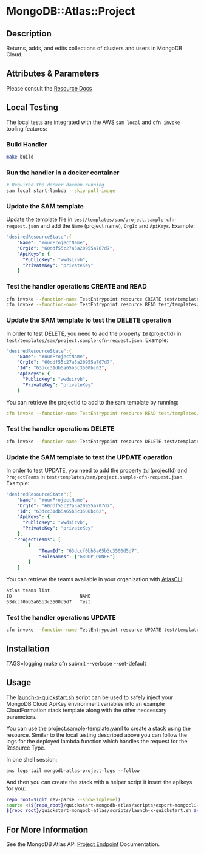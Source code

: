 # MongoDB::Atlas::Project

## Description
Returns, adds, and edits collections of clusters and users in MongoDB Cloud.

## Attributes & Parameters

Please consult the [Resource Docs](docs/README.md)

## Local Testing

The local tests are integrated with the AWS `sam local` and `cfn invoke` tooling features:

### Build Handler
```bash
make build
```
### Run the handler in a docker container
```bash
# Required the docker daemon running
sam local start-lambda --skip-pull-image
```

### Update the SAM template
Update the template file in `test/templates/sam/project.sample-cfn-request.json` and add the `Name` (project name), `OrgId` and `ApiKeys`.
Example:
```yaml
"desiredResourceState":{
    "Name": "YourProjectName",
    "OrgId": "60ddf55c27a5a20955a707d7",
    "ApiKeys": {
      "PublicKey": "wwdsirvb",
      "PrivateKey": "privateKey"
    }
```

### Test the handler operations CREATE and READ
```bash
cfn invoke --function-name TestEntrypoint resource CREATE test/templates/project.sample-cfn-request.json
cfn invoke --function-name TestEntrypoint resource READ test/templates/project.sample-cfn-request.json
```

### Update the SAM template to test the DELETE operation
In order to test DELETE, you need to add the property `Id` (projectId) in `test/templates/sam/project.sample-cfn-request.json`.
Example:
```yaml
"desiredResourceState":{
    "Name": "YourProjectName",
    "OrgId": "60ddf55c27a5a20955a707d7",
    "Id": "63dcc31db5a65b3c3500bc62",
    "ApiKeys": {
      "PublicKey": "wwdsirvb",
      "PrivateKey": "privateKey"
    }
```
You can retrieve the projectId to add to the sam template by running:
```yaml
cfn invoke --function-name TestEntrypoint resource READ test/templates/project.sample-cfn-request.json
```
### Test the handler operations DELETE
```bash
cfn invoke --function-name TestEntrypoint resource DELETE test/templates/project.sample-cfn-request.json
```
### Update the SAM template to test the UPDATE operation
In order to test UPDATE, you need to add the property `Id` (projectId) and `ProjectTeams` in `test/templates/sam/project.sample-cfn-request.json`.
Example:
```yaml
"desiredResourceState":{
    "Name": "YourProjectName",
    "OrgId": "60ddf55c27a5a20955a707d7",
    "Id": "63dcc31db5a65b3c3500bc62",
    "ApiKeys": {
      "PublicKey": "wwdsirvb",
      "PrivateKey": "privateKey"
    },
   "ProjectTeams": [
        {
            "TeamId": "63dccf0bb5a65b3c3500d5d7",
            "RoleNames": ["GROUP_OWNER"]
        }
    ]
```
You can retrieve the teams available in your organization with [AtlasCLI](https://github.com/mongodb/mongodb-atlas-cli):
```bash
atlas teams list
ID                         NAME
63dccf0bb5a65b3c3500d5d7   Test
```
### Test the handler operations UPDATE
```bash
cfn invoke --function-name TestEntrypoint resource UPDATE test/templates/project.sample-cfn-request.json
```

## Installation
TAGS=logging make
cfn submit --verbose --set-default

## Usage

The [launch-x-quickstart.sh](../../quickstart-mongodb-atlas/scripts/launch-x-quickstart.sh) script
can be used to safely inject your MongoDB Cloud ApiKey environment variables into an example
CloudFormation stack template along with the other neccessary parameters.

You can use the project.sample-template.yaml to create a stack using the resource.
Similar to the local testing described above you can follow the logs for the deployed
lambda function which handles the request for the Resource Type.

In one shell session:
```
aws logs tail mongodb-atlas-project-logs --follow
```

And then you can create the stack with a helper script it insert the apikeys for you:


```bash
repo_root=$(git rev-parse --show-toplevel)
source <(${repo_root}/quickstart-mongodb-atlas/scripts/export-mongocli-config.py)
${repo_root}/quickstart-mongodb-atlas/scripts/launch-x-quickstart.sh ${repo_root}/cfn-resources/project/test/project.sample-template.yaml SampleProject1 ParameterKey=OrgId,ParameterValue=${ATLAS_ORG_ID}
```

## For More Information 
See the MongoDB Atlas API [Project Endpoint](https://www.mongodb.com/docs/atlas/reference/api-resources-spec/#tag/Projects) Documentation.

